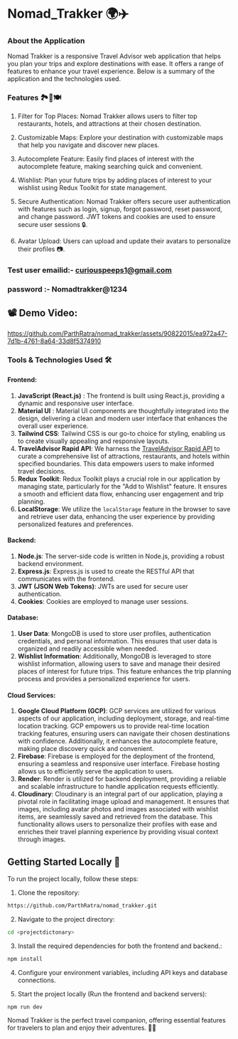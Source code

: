 # Nomad_Trakker 🌍✈️

### About the Application

Nomad Trakker is a responsive Travel Advisor web application that helps you plan your trips and explore destinations with ease. It offers a range of features to enhance your travel experience. Below is a summary of the application and the technologies used.


### Features 🏞️🏨🍽️
1. Filter for Top Places: Nomad Trakker allows users to filter top restaurants, hotels, and attractions at their chosen destination.

2. Customizable Maps: Explore your destination with customizable maps that help you navigate and discover new places.

3. Autocomplete Feature: Easily find places of interest with the autocomplete feature, making searching quick and convenient.

4. Wishlist: Plan your future trips by adding places of interest to your wishlist using Redux Toolkit for state management.

5. Secure Authentication: Nomad Trakker offers secure user authentication with features such as login, signup, forgot password, reset password, and change password. JWT tokens and cookies are used to ensure secure user sessions 🔒.

6. Avatar Upload: Users can upload and update their avatars to personalize their profiles 📷.



### Test user emailid:- curiouspeeps1@gmail.com
### password :- Nomadtrakker@1234


## 📽️ Demo Video: 

https://github.com/ParthRatra/nomad_trakker/assets/90822015/ea972a47-7d1b-4761-8a64-33d8f5374910



### Tools & Technologies Used 🛠️

#### Frontend:

1. **JavaScript (React.js)** : The frontend is built using React.js, providing a dynamic and responsive user interface.
2. **Material UI** : Material UI components are thoughtfully integrated into the design, delivering a clean and modern user interface that enhances the overall user experience.
3. **Tailwind CSS**: Tailwind CSS is our go-to choice for styling, enabling us to create visually appealing and responsive layouts.
4. **TravelAdvisor Rapid API**: We harness the [TravelAdvisor Rapid API](https://rapidapi.com/apidojo/api/travel-advisor) to curate a comprehensive list of attractions, restaurants, and hotels within specified boundaries. This data empowers users to make informed travel decisions.
5. **Redux Toolkit**: Redux Toolkit plays a crucial role in our application by managing state, particularly for the "Add to Wishlist" feature. It ensures a smooth and efficient data flow, enhancing user engagement and trip planning.
6. **LocalStorage**: We utilize the `localStorage` feature in the browser to save and retrieve user data, enhancing the user experience by providing personalized features and preferences.

#### Backend:

1. **Node.js**: The server-side code is written in Node.js, providing a robust backend environment.
2. **Express.js**: Express.js is used to create the RESTful API that communicates with the frontend.
3. **JWT (JSON Web Tokens)**: JWTs are used for secure user authentication.
4. **Cookies**: Cookies are employed to manage user sessions.

#### Database:

1. **User Data**: MongoDB is used to store user profiles, authentication credentials, and personal information. This ensures that user data is organized and readily accessible when needed.
2. **Wishlist Information**: Additionally, MongoDB is leveraged to store wishlist information, allowing users to save and manage their desired places of interest for future trips. This feature enhances the trip planning process and provides a personalized experience for users.

#### Cloud Services:

1. **Google Cloud Platform (GCP)**: GCP services are utilized for various aspects of our application, including deployment, storage, and real-time location tracking. GCP empowers us to provide real-time location tracking features, ensuring users can navigate their chosen destinations with confidence. Additionally, it enhances the autocomplete feature, making place discovery quick and convenient.
2. **Firebase**: Firebase is employed for the deployment of the frontend, ensuring a seamless and responsive user interface. Firebase hosting allows us to efficiently serve the application to users.
3. **Render**: Render is utilized for backend deployment, providing a reliable and scalable infrastructure to handle application requests efficiently.
4. **Cloudinary**: Cloudinary is an integral part of our application, playing a pivotal role in facilitating image upload and management. It ensures that images, including avatar photos and images associated with wishlist items, are seamlessly saved and retrieved from the database. This functionality allows users to personalize their profiles with ease and enriches their travel planning experience by providing visual context through images.


## Getting Started Locally 🚀

To run the project locally, follow these steps:

1. Clone the repository:

```bash
https://github.com/ParthRatra/nomad_trakker.git
```

2. Navigate to the project directory:

```bash
cd <projectdictonary>
```

3. Install the required dependencies for both the frontend and backend.:

```bash
npm install
```

4. Configure your environment variables, including API keys and database connections.

5. Start the project locally (Run the frontend and backend servers):

```bash
npm run dev
```


Nomad Trakker is the perfect travel companion, offering essential features for travelers to plan and enjoy their adventures. 🌟🌴
